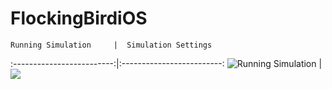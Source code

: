 # FlockingBirdiOS

    Running Simulation     |  Simulation Settings
:-------------------------:|:-------------------------:
![](https://user-images.githubusercontent.com/42614895/210679456-602c226f-919e-495d-8ec6-48e27f57df55.png "Running Simulation")  |  ![](https://user-images.githubusercontent.com/42614895/210679564-6ad916df-0266-439e-a4d8-739f05bea786.png)
